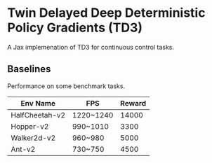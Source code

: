 # Twin Delayed Deep Deterministic Policy Gradients (TD3)

A Jax implemenation of TD3 for continuous control tasks.

## Baselines

Performance on some benchmark tasks.

|     Env Name    |     FPS     |  Reward  |
|-----------------|-------------|----------|
|  HalfCheetah-v2 |  1220~1240  |  14000   |
|  Hopper-v2      |  990~1010   |   3300   |
|  Walker2d-v2    |  960~980    |   5000   |
|  Ant-v2         |  730~750    |   4500   |
